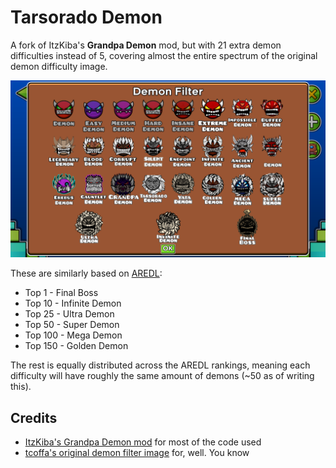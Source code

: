 # Tarsorado Demon

A fork of ItzKiba's **Grandpa Demon** mod, but with 21 extra demon difficulties instead of 5, covering almost the entire spectrum of the original demon difficulty image.

![](resources/readme/filter.png)

These are similarly based on [AREDL](https://aredl.pages.dev/#/):

* Top 1 - Final Boss
* Top 10 - Infinite Demon
* Top 25 - Ultra Demon
* Top 50 - Super Demon
* Top 100 - Mega Demon
* Top 150 - Golden Demon

The rest is equally distributed across the AREDL rankings, meaning each difficulty will have roughly the same amount of demons (~50 as of writing this).

## Credits

* [ItzKiba's Grandpa Demon mod](https://github.com/ItzKiba/GrandpaDemon) for most of the code used
* [tcoffa's original demon filter image](https://twitter.com/tcoffaVEVO5/status/1738193220188672085) for, well. You know